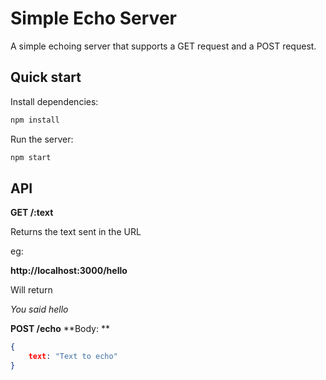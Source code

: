 # Simple Echo Server

A simple echoing server that supports a GET request and a POST request.

## Quick start

Install dependencies:
```sh
npm install
```

Run the server:
```sh
npm start
```

## API
**GET /:text**

Returns the text sent in the URL

eg:

**http://localhost:3000/hello**

Will return

*You said hello*

**POST /echo**
**Body: **
```json
{
    text: "Text to echo"
}
```